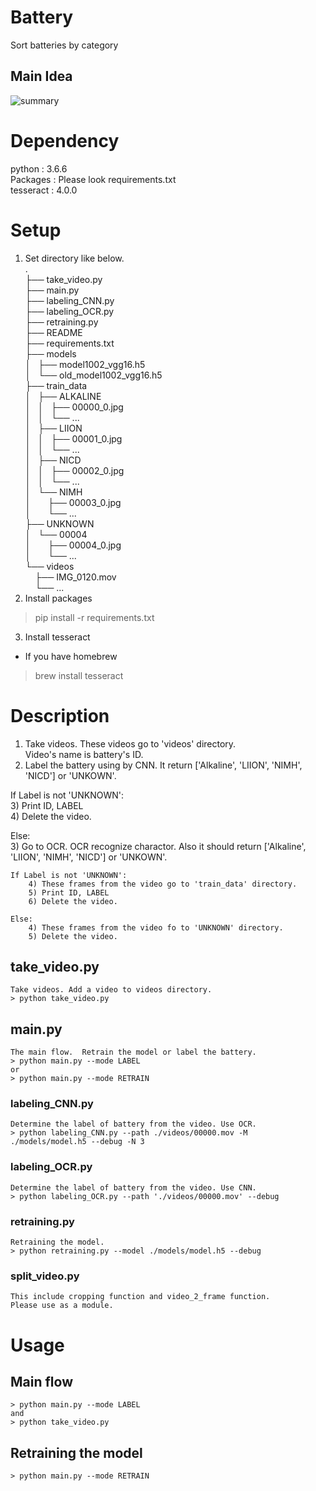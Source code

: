 # Battery
Sort batteries by category


## Main Idea
![summary](https://bitbucket.org/emimDon/battery_-recognition/raw/865d659210e5ebc953e0d5885a6cfe477204a6a6/imgs/summary.jpg)


# Dependency
python : 3.6.6  
Packages : Please look requirements.txt  
tesseract : 4.0.0


# Setup
1) Set directory like below.  
.  
├── take_video.py  
├── main.py  
├── labeling_CNN.py  
├── labeling_OCR.py   
├── retraining.py  
├── README  
├── requirements.txt  
├── models  
│   ├── model1002_vgg16.h5  
│   └── old_model1002_vgg16.h5  
├── train_data  
│   ├── ALKALINE  
│   │   ├── 00000_0.jpg  
│   │   └── ...  
│   ├── LIION  
│   │   ├── 00001_0.jpg  
│   │   └── ...  
│   ├── NICD  
│   │   ├── 00002_0.jpg  
│   │   └── ...  
│   └── NIMH  
│       ├── 00003_0.jpg  
│       └── ...  
├── UNKNOWN  
│   └── 00004  
│       ├── 00004_0.jpg  
│       └── ...  
└── videos  
    ├── IMG_0120.mov  
    └── ...  
2) Install packages  
> pip install -r requirements.txt  
3) Install tesseract  
- If you have homebrew  
> brew install tesseract  


# Description
1) Take videos. These videos go to 'videos' directory.  
	Video's name is  battery's ID.  
2) Label the battery using by CNN. It return ['Alkaline', 'LIION', 'NIMH', 'NICD'] or 'UNKOWN'.  

If Label is not 'UNKNOWN':  
	3) Print ID, LABEL  
	4) Delete the video.  
	
Else:  
	3) Go to OCR. OCR recognize charactor. Also it should return ['Alkaline', 'LIION', 'NIMH', 'NICD'] or 'UNKOWN'.  
	
	If Label is not 'UNKNOWN':  
		4) These frames from the video go to 'train_data' directory.  
		5) Print ID, LABEL  
		6) Delete the video.  
		
	Else:  
		4) These frames from the video fo to 'UNKNOWN' directory.  
		5) Delete the video.  
		

## take_video.py  
	Take videos. Add a video to videos directory.  
	> python take_video.py
## main.py  
	The main flow.  Retrain the model or label the battery.
	> python main.py --mode LABEL  
	or  
	> python main.py --mode RETRAIN
### labeling_CNN.py  
	Determine the label of battery from the video. Use OCR.  
	> python labeling_CNN.py --path ./videos/00000.mov -M ./models/model.h5 --debug -N 3
### labeling_OCR.py  
	Determine the label of battery from the video. Use CNN.  
	> python labeling_OCR.py --path './videos/00000.mov' --debug
### retraining.py  
	Retraining the model. 
	> python retraining.py --model ./models/model.h5 --debug 
### split_video.py  
	This include cropping function and video_2_frame function.  
	Please use as a module.


# Usage
## Main flow
	> python main.py --mode LABEL  
	and  
	> python take_video.py
## Retraining the model 
	> python main.py --mode RETRAIN
